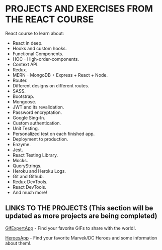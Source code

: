 # PROJECTS AND EXERCISES FROM THE REACT COURSE

React course to learn about:

- React in deep.
- Hooks and custom hooks.
- Functional Components.
- HOC - High-order-components.
- Context API.
- Redux.
- MERN - MongoDB + Express + React + Node.
- Router.
- Different designs on different routes.
- SASS.
- Bootstrap.
- Mongoose.
- JWT and its revalidation.
- Password encryptation.
- Google Sing-In.
- Custom authentication.
- Unit Testing.
- Personalized test on each finished app.
- Deployment to production.
- Enzyme.
- Jest.
- React Testing Library.
- Mocks.
- QueryStrings.
- Heroku and Heroku Logs.
- Git and Github.
- Redux DevTools.
- React DevTools.
- And much more!

## LINKS TO THE PROJECTS (This section will be updated as more projects are being completed)

[GifExpertApp](https://gifexpertapp.netlify.app/) - Find your favorite GIFs to share with the world!.

[HeroesApp](https://heroesapp.netlify.app/login) - Find your favorite Marvek/DC Heroes and some information about them!.